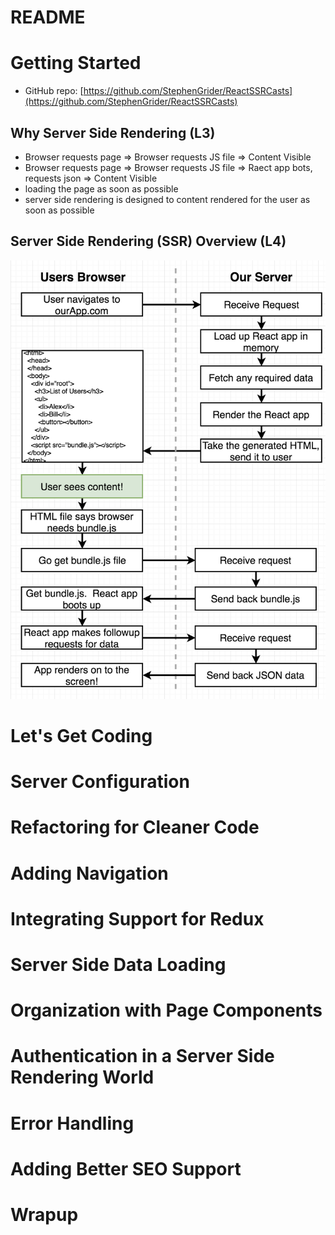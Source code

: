# README

# Getting Started
- GitHub repo: [https://github.com/StephenGrider/ReactSSRCasts](https://github.com/StephenGrider/ReactSSRCasts)

## Why Server Side Rendering (L3)
- Browser requests page => Browser requests JS file => Content Visible
- Browser requests page => Browser requests JS file => Raect app bots, requests json => Content Visible
- loading the page as soon as possible
- server side rendering is designed to content rendered for the user as soon as possible

## Server Side Rendering (SSR) Overview (L4)

![alt text][logo]

[logo]: https://github.com/coolinmc6/server-side-react/blob/master/images/L04-ssr-flowchart.png "Server Side React Flow"


# Let's Get Coding

# Server Configuration

# Refactoring for Cleaner Code

# Adding Navigation

# Integrating Support for Redux

# Server Side Data Loading

# Organization with Page Components

# Authentication in a Server Side Rendering World

# Error Handling

# Adding Better SEO Support

# Wrapup


